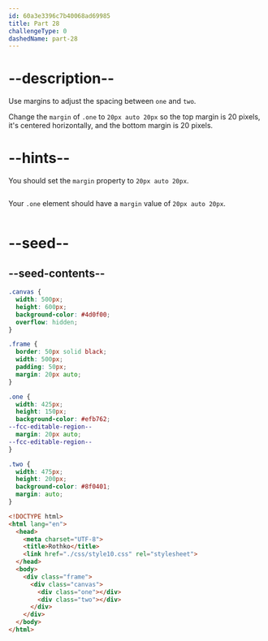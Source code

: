 ```yaml
---
id: 60a3e3396c7b40068ad69985
title: Part 28
challengeType: 0
dashedName: part-28
---
```


# --description--

Use margins to adjust the spacing between `one` and `two`.

Change the `margin` of `.one` to `20px auto 20px` so the top margin is 20 pixels, it's centered horizontally, and the bottom margin is 20 pixels.

# --hints--

You should set the `margin` property to `20px auto 20px`.

```js

```

Your `.one` element should have a `margin` value of `20px auto 20px`.

```js

```

# --seed--

## --seed-contents--

```css
.canvas {
  width: 500px;
  height: 600px;
  background-color: #4d0f00;
  overflow: hidden;
}

.frame {
  border: 50px solid black;
  width: 500px;
  padding: 50px;
  margin: 20px auto;
}

.one {
  width: 425px;
  height: 150px;
  background-color: #efb762;
--fcc-editable-region--
  margin: 20px auto;
--fcc-editable-region--
}

.two {
  width: 475px;
  height: 200px;
  background-color: #8f0401;
  margin: auto;
}
```

```html
<!DOCTYPE html>
<html lang="en">
  <head>
    <meta charset="UTF-8">
    <title>Rothko</title>
    <link href="./css/style10.css" rel="stylesheet">
  </head>
  <body>
    <div class="frame">
      <div class="canvas">
        <div class="one"></div>
        <div class="two"></div>
      </div>
    </div>
  </body>
</html>
```
